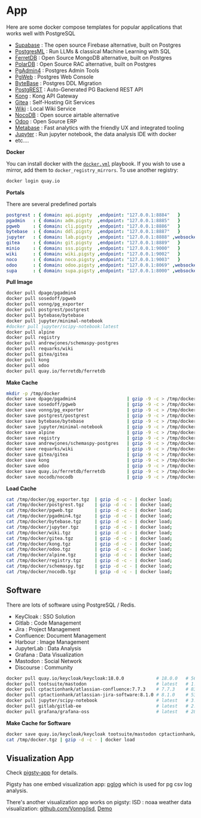 # App

Here are some docker compose templates for popular applications that works well with PostgreSQL

* [Supabase](supabase/) : The open source Firebase alternative, built on Postgres
* [PostgresML](pgml/) : Run LLMs & classical Machine Learning with SQL
* [FerretDB](ferretdb/) : Open Source MongoDB alternative, built on Postgres
* [PolarDB](polardb/) : Open Source RAC alternative, built on Postgres
* [PgAdmin4](pgadmin/) : Postgres Admin Tools
* [PgWeb](pgweb/) : Postgres Web Console
* [ByteBase](bytebase/) : Postgres DDL Migration
* [PostgREST](postgrest/) : Auto-Generated PG Backend REST API
* [Kong](kong/) : Kong API Gateway
* [Gitea](gitea/) : Self-Hosting Git Services
* [Wiki](wiki/) : Local Wiki Service
* [NocoDB](nocodb/) : Open source airtable alternative
* [Odoo](odoo/) : Open Source ERP
* [Metabase](metabase/) : Fast analytics with the friendly UX and integrated tooling
* [Jupyter](jupyter/) : Run jupyter notebook, the data analysis IDE with docker
* etc....


**Docker**

You can install docker with the [`docker.yml`](https://github.com/Vonng/pigsty/blob/master/docker.yml) playbook. 
If you wish to use a mirror, add them to `docker_registry_mirrors`. To use another registry: 

```bash
docker login quay.io
````


**Portals**

There are several predefined portals

```yaml
postgrest : { domain: api.pigsty  ,endpoint: "127.0.0.1:8884"   }
pgadmin   : { domain: adm.pigsty  ,endpoint: "127.0.0.1:8885"   }
pgweb     : { domain: cli.pigsty  ,endpoint: "127.0.0.1:8886"   }
bytebase  : { domain: ddl.pigsty  ,endpoint: "127.0.0.1:8887"   }
jupyter   : { domain: lab.pigsty  ,endpoint: "127.0.0.1:8888" ,websocket: true }
gitea     : { domain: git.pigsty  ,endpoint: "127.0.0.1:8889"   }
minio     : { domain: sss.pigsty  ,endpoint: "127.0.0.1:9000"   }
wiki      : { domain: wiki.pigsty ,endpoint: "127.0.0.1:9002"   }
noco      : { domain: noco.pigsty ,endpoint: "127.0.0.1:9003"   }
odoo      : { domain: odoo.pigsty ,endpoint: "127.0.0.1:8069" ,websocket: true }
supa      : { domain: supa.pigsty ,endpoint: "127.0.0.1:8000" ,websocket: true }
```

**Pull Image**

```bash
docker pull dpage/pgadmin4
docker pull sosedoff/pgweb
docker pull vonng/pg_exporter
docker pull postgrest/postgrest
docker pull bytebase/bytebase
docker pull jupyter/minimal-notebook
#docker pull jupyter/scipy-notebook:latest 
docker pull alpine
docker pull registry
docker pull andrewjones/schemaspy-postgres
docker pull requarks/wiki
docker pull gitea/gitea
docker pull kong
docker pull odoo
docker pull quay.io/ferretdb/ferretdb
```


**Make Cache**

```bash
mkdir -p /tmp/docker
docker save dpage/pgadmin4                   | gzip -9 -c > /tmp/docker/pgadmin4.tgz
docker save sosedoff/pgweb                   | gzip -9 -c > /tmp/docker/pgweb.tgz
docker save vonng/pg_exporter                | gzip -9 -c > /tmp/docker/pg_exporter.tgz
docker save postgrest/postgrest              | gzip -9 -c > /tmp/docker/postgrest.tgz
docker save bytebase/bytebase                | gzip -9 -c > /tmp/docker/bytebase.tgz
docker save jupyter/minimal-notebook         | gzip -9 -c > /tmp/docker/jupyter.tgz
docker save alpine                           | gzip -9 -c > /tmp/docker/alpine.tgz
docker save registry                         | gzip -9 -c > /tmp/docker/registry.tgz
docker save andrewjones/schemaspy-postgres   | gzip -9 -c > /tmp/docker/schemaspy.tgz
docker save requarks/wiki                    | gzip -9 -c > /tmp/docker/wiki.tgz
docker save gitea/gitea                      | gzip -9 -c > /tmp/docker/gitea.tgz
docker save kong                             | gzip -9 -c > /tmp/docker/kong.tgz
docker save odoo                             | gzip -9 -c > /tmp/docker/odoo.tgz
docker save quay.io/ferretdb/ferretdb        | gzip -9 -c > /tmp/docker/ferretdb.tgz
docker save nocodb/nocodb                    | gzip -9 -c > /tmp/docker/nocodb.tgz
```


**Load Cache**

```bash
cat /tmp/docker/pg_exporter.tgz  | gzip -d -c - | docker load;
cat /tmp/docker/postgrest.tgz    | gzip -d -c - | docker load;
cat /tmp/docker/pgweb.tgz        | gzip -d -c - | docker load;
cat /tmp/docker/pgadmin4.tgz     | gzip -d -c - | docker load;
cat /tmp/docker/bytebase.tgz     | gzip -d -c - | docker load;
cat /tmp/docker/jupyter.tgz      | gzip -d -c - | docker load;
cat /tmp/docker/wiki.tgz         | gzip -d -c - | docker load;
cat /tmp/docker/gitea.tgz        | gzip -d -c - | docker load;
cat /tmp/docker/kong.tgz         | gzip -d -c - | docker load;
cat /tmp/docker/odoo.tgz         | gzip -d -c - | docker load;
cat /tmp/docker/alpine.tgz       | gzip -d -c - | docker load;
cat /tmp/docker/registry.tgz     | gzip -d -c - | docker load;
cat /tmp/docker/schemaspy.tgz    | gzip -d -c - | docker load;
cat /tmp/docker/nocodb.tgz       | gzip -d -c - | docker load;
```


## Software

There are lots of software using PostgreSQL / Redis.

* KeyCloak : SSO Solution
* Gitlab : Code Management
* Jira : Project Management
* Confluence: Document Management
* Harbour : Image Management
* JupyterLab : Data Analysis
* Grafana : Data Visualization
* Mastodon : Social Network
* Discourse : Community

```bash
docker pull quay.io/keycloak/keycloak:18.0.0            # 18.0.0   # 562MB
docker pull tootsuite/mastodon                          # latest   # 1.76GB
docker pull cptactionhank/atlassian-confluence:7.7.3    # 7.7.3    # 835MB
docker pull cptactionhank/atlassian-jira-software:8.1.0 # 8.1.0    # 531MB
docker pull jupyter/scipy-notebook                      # latest   # 3.01GB
docker pull gitlab/gitlab-ee                            # latest   # 2.69GB
docker pull grafana/grafana-oss                         # latest   # 286MB
```

**Make Cache for Software**

```bash
docker save quay.io/keycloak/keycloak tootsuite/mastodon cptactionhank/atlassian-confluence cptactionhank/atlassian-jira-software jupyter/scipy-notebook gitlab/gitlab-ee grafana/grafana-oss | gzip -c - > docker.tgz
cat /tmp/docker.tgz | gzip -d -c - | docker load  
```


## Visualization App

Check [pigsty-app](https://github.com/Vonng/pigsty-app) for details.

Pigsty has one embed visualization app: [pglog](https://demo.pigsty.cc/d/pglog-overview) which is used for pg csv log analysis.

There's another visualization app works on pigsty: ISD : noaa weather data visualization: [github.com/Vonng/isd](https://github.com/Vonng/isd), [Demo](https://demo.pigsty.cc/d/isd-overview)
